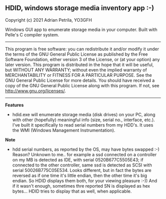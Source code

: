 ## HDID, windows storage media inventory app :-)

Copyright (c) 2021 Adrian Petrila, YO3GFH<br>
    
Windows GUI app to enumerate storage media in your computer.
Built with Pelle's C compiler system.

---------
                       
This program is free software: you can redistribute it and/or modify
it under the terms of the GNU General Public License as published by
the Free Software Foundation, either version 3 of the License, or
(at your option) any later version.
This program is distributed in the hope that it will be useful,
but WITHOUT ANY WARRANTY; without even the implied warranty of
MERCHANTABILITY or FITNESS FOR A PARTICULAR PURPOSE.  See the
GNU General Public License for more details.
You should have received a copy of the GNU General Public License
along with this program.  If not, see <http://www.gnu.org/licenses/>.

---------

**Features**

* hdid.exe will enumerate storage media (disk drives) on your PC,
along with other (hopefully) meaningful info (size, serial no., 
interface, etc.). I've built it specifically to read serial numbers
from my HDD's. It uses the WMI (Windows Management Instrumentation).

**Note**
* hdd serial numbers, as reported by the OS, may have bytes swapped :-)
Reason? Unknown to me.. for example a ssd connected on a controller on
my MB is detected as IDE, with serial 0520B677C5505E43; if connected to
the other controller, same ssd is detected as SCSI with serial 
50026B775C05E534. Looks different, but in fact the bytes are reversed as
if one time it's little endian, then the other time it's big endian.
So HDID displays them both, for your viewing pleasure :-)) And if it
wasn't enough, sometimes thre reported SN is displayed as hex bytes...
HDID tries to display that as well, when applicable.

